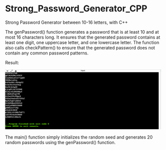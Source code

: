 # Strong_Password_Generator_CPP
Strong Password Generator between 10-16 letters, with C++
<br>
<p> The genPassword() function generates a password that is at least 10 and at most 16 characters long. It ensures that the generated password contains at least one digit, one uppercase letter, and one lowercase letter. The function also calls checkPattern() to ensure that the generated password does not contain any common password patterns.</p>
<p>Result:</p>
<img src="img/Screen Shot 2023-04-24 at 10.07.24 AM.png">


<p> The main() function simply initializes the random seed and generates 20 random passwords using the genPassword() function.</p>
